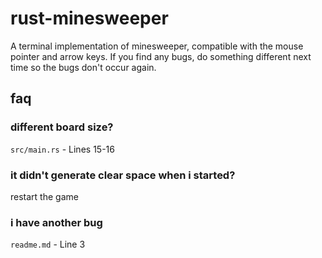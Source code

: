# rust-minesweeper
A terminal implementation of minesweeper, compatible with the mouse pointer and arrow keys.
If you find any bugs, do something different next time so the bugs don't occur again.

## faq
### different board size?
`src/main.rs` - Lines 15-16
### it didn't generate clear space when i started?
restart the game
### i have another bug
`readme.md` - Line 3

